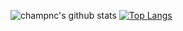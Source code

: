 ![champnc's github stats](https://github-readme-stats.vercel.app/api?username=champnc&show_icons=true) [![Top Langs](https://github-readme-stats.vercel.app/api/top-langs/?username=champnc&layout=compact)](https://github.com/anuraghazra/github-readme-stats)
